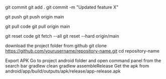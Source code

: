 git commit
git add .
git commit -m "Updated feature X"

git push
git push origin main

git pull code
git pull origin main

git reset code
git fetch --all
git reset --hard origin/main

download the project folder from github
git clone https://github.com/yourusername/repository-name.git
cd repository-name

Export APK
Go to project android folder and open command panel from the search bar
gradlew clean
gradlew assembleRelease
Get the apk from android/app/build/outputs/apk/release/app-release.apk
